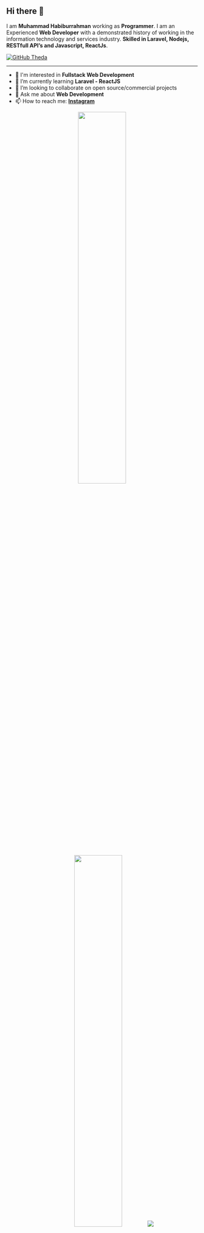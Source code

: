 ## Hi there 👋

I am **Muhammad Habiburrahman** working as **Programmer**. I am an Experienced **Web Developer** with a demonstrated history of working in the information technology and services industry. **Skilled in Laravel, Nodejs, RESTfull API’s and Javascript, ReactJs**.

[![GitHub Theda](https://img.shields.io/github/followers/Habibuuu?label=follow&style=social)](https://github.com/Habibuuu)

---

- 👀 I'm interested in **Fullstack Web Development**
- 🌱 I’m currently learning **Laravel - ReactJS**
- 👯 I’m looking to collaborate on open source/commercial projects
- 💬 Ask me about **Web Development**
- 📫 How to reach me:
  **[Instagram](https://instagram.com/mhabiburrahman___)**

<p align="center">
  <img height="50%" width="auto" src ="https://github-readme-stats.vercel.app/api?username=Habibuuu&show_icons=true&count_private=true&theme=darcula&hide_border=true&hide=issues&bg_color=00000000">
  <img height="50%" width="auto" src ="https://github-readme-stats.vercel.app/api/top-langs/?username=Habibuuu&layout=compact&hide_border=true&theme=darcula&bg_color=00000000">
  <img src ="https://github-readme-streak-stats.herokuapp.com?user=Habibuuu&theme=darcula&hide_border=true&background=FFFFFF00">
</p>
